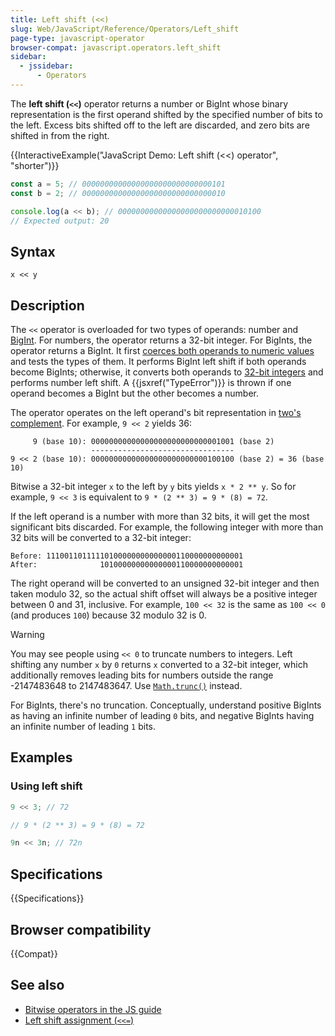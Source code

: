 ```yaml
---
title: Left shift (<<)
slug: Web/JavaScript/Reference/Operators/Left_shift
page-type: javascript-operator
browser-compat: javascript.operators.left_shift
sidebar:
  - jssidebar:
      - Operators
---
```


The **left shift (`<<`)** operator returns a number or BigInt whose binary representation is the first operand shifted by the specified number of bits to the left. Excess bits shifted off to the left are discarded, and zero bits are shifted in from the right.

{{InteractiveExample("JavaScript Demo: Left shift (<<) operator", "shorter")}}

```js interactive-example
const a = 5; // 00000000000000000000000000000101
const b = 2; // 00000000000000000000000000000010

console.log(a << b); // 00000000000000000000000000010100
// Expected output: 20
```

## Syntax

```js-nolint
x << y
```

## Description

The `<<` operator is overloaded for two types of operands: number and [BigInt](/en-US/docs/Web/JavaScript/Reference/Global_Objects/BigInt). For numbers, the operator returns a 32-bit integer. For BigInts, the operator returns a BigInt. It first [coerces both operands to numeric values](/en-US/docs/Web/JavaScript/Guide/Data_structures#numeric_coercion) and tests the types of them. It performs BigInt left shift if both operands become BigInts; otherwise, it converts both operands to [32-bit integers](/en-US/docs/Web/JavaScript/Reference/Global_Objects/Number#fixed-width_number_conversion) and performs number left shift. A {{jsxref("TypeError")}} is thrown if one operand becomes a BigInt but the other becomes a number.

The operator operates on the left operand's bit representation in [two's complement](https://en.wikipedia.org/wiki/Two's_complement). For example, `9 << 2` yields 36:

```plain
     9 (base 10): 00000000000000000000000000001001 (base 2)
                  --------------------------------
9 << 2 (base 10): 00000000000000000000000000100100 (base 2) = 36 (base 10)
```

Bitwise a 32-bit integer `x` to the left by `y` bits yields `x * 2 ** y`. So for example, `9 << 3` is equivalent to `9 * (2 ** 3) = 9 * (8) = 72`.

If the left operand is a number with more than 32 bits, it will get the most significant bits discarded. For example, the following integer with more than 32 bits will be converted to a 32-bit integer:

```plain
Before: 11100110111110100000000000000110000000000001
After:              10100000000000000110000000000001
```

The right operand will be converted to an unsigned 32-bit integer and then taken modulo 32, so the actual shift offset will always be a positive integer between 0 and 31, inclusive. For example, `100 << 32` is the same as `100 << 0` (and produces `100`) because 32 modulo 32 is 0.

> [!WARNING]
> You may see people using `<< 0` to truncate numbers to integers. Left shifting any number `x` by `0` returns `x` converted to a 32-bit integer, which additionally removes leading bits for numbers outside the range -2147483648 to 2147483647. Use [`Math.trunc()`](/en-US/docs/Web/JavaScript/Reference/Global_Objects/Math/trunc#using_bitwise_no-ops_to_truncate_numbers) instead.

For BigInts, there's no truncation. Conceptually, understand positive BigInts as having an infinite number of leading `0` bits, and negative BigInts having an infinite number of leading `1` bits.

## Examples

### Using left shift

```js
9 << 3; // 72

// 9 * (2 ** 3) = 9 * (8) = 72

9n << 3n; // 72n
```

## Specifications

{{Specifications}}

## Browser compatibility

{{Compat}}

## See also

- [Bitwise operators in the JS guide](/en-US/docs/Web/JavaScript/Guide/Expressions_and_operators#bitwise_operators)
- [Left shift assignment (`<<=`)](/en-US/docs/Web/JavaScript/Reference/Operators/Left_shift_assignment)
